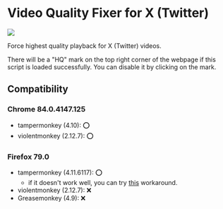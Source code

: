 # Video Quality Fixer for X (Twitter)
[![](https://img.shields.io/github/stars/yuhaofe/Video-Quality-Fixer-for-Twitter?style=social)](https://github.com/yuhaofe/Video-Quality-Fixer-for-Twitter)

Force highest quality playback for X (Twitter) videos.

There will be a "HQ" mark on the top right corner of the webpage if this script is loaded successfully. You can disable it by clicking on the mark.

## Compatibility
### Chrome 84.0.4147.125
- tampermonkey (4.10): ⭕
- violentmonkey (2.12.7): ⭕

### Firefox 79.0
- tampermonkey (4.11.6117): ⭕
  - if it doesn't work well, you can try [this](https://github.com/Tampermonkey/tampermonkey/issues/952#issuecomment-638373937) workaround.
- violentmonkey (2.12.7): ❌
- Greasemonkey (4.9): ❌